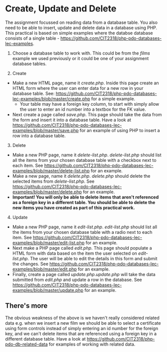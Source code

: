 # Create, Update and Delete

The assignment focussed on reading data from a database table. You also need to be able to insert, update and delete data in a database using PHP. This practical is based on simple examples where the databse database consists of a single table - https://github.com/CIT2318/php-pdo-databases-lec-examples.

1. Choose a database table to work with. This could be from the *films* example we used previously or it could be one of your assignment database tables.

2. Create
  - Make a new HTML page, name it *create.php*. Inside this page create an HTML form where the user can enter data for a new row in your database table. See: https://github.com/CIT2318/php-pdo-databases-lec-examples/blob/master/create.php for a simple example.
    * Your table may have a foreign key column, to start with simply allow the user to enter an id number into a textbox for the FK value.
  - Next create a page called *save.php*. This page should take the data from the form and insert it into a database table. Have a look at https://github.com/CIT2318/php-pdo-databases-lec-examples/blob/master/save.php for an example of using PHP to insert a row into a database table.

3. Delete
  - Make a new PHP page, name it *delete-list.php*. *delete-list.php* should list all the items from your chosen database table with a checkbox next to each item. See https://github.com/CIT2318/php-pdo-databases-lec-examples/blob/master/delete-list.php for an example.
  - Make a new page, name it *delete.php*. *delete.php* should delete the selected items from *delete-list.php*. See https://github.com/CIT2318/php-pdo-databases-lec-examples/blob/master/delete.php for an example.
  - **Important! You will only be able to delete items that aren't referenced as a foreign key in a different table. You should be able to delete the new items you have created as part of this practical work.**

4. Update
  - Make a new PHP page, name it *edit-list.php*. *edit-list.php* should list all the items from your chosen database table with a radio next to each item. See https://github.com/CIT2318/php-pdo-databases-lec-examples/blob/master/edit-list.php for an example.
  - Next make a PHP page called *edit.php*. This page should populate a HTML form with data based on the item the user selected on *edit-list.php*. The user will be able to edit the details in this form and submit the changes. See https://github.com/CIT2318/php-pdo-databases-lec-examples/blob/master/edit.php for an example.
  -  Finally, create a page called *update.php*.*update.php* will take the data submitted from *edit.php* and update a row in the database. See https://github.com/CIT2318/php-pdo-databases-lec-examples/blob/master/update.php for an example.

## There's more
The obvious weakness of the above is we haven't really considered related data e.g. when we insert a new film we should be able to select a certificate using form controls instead of simply entering an id number for the foreign key, and we can't delete items that are referenced using a foreign key in a different database table. Have a look at https://github.com/CIT2318/php-pdo-db-related-data for examples of working with related data.
